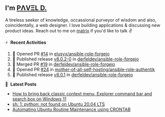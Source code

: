 ## I'm [PΛVΞL D.][homepage]

A tireless seeker of knowledge, occassional purveyor of wisdom and also, coincidentally, a web designer. I love building applications & discussing new product ideas. Reach out to me on [matrix][matrixto] if you'd like to talk ✌️


[homepage]: https://l.dimov.xyz/page?ref=github.com
[matrixto]: https://l.dimov.xyz/matrix?ref=github.com
[github]: https://l.dimov.xyz/github?ref=github.com

:zap: &nbsp;**Recent Activities**
  
<!--START_SECTION:activity-->
1. 💪 Opened PR [#14](https://github.com/elusyx/ansible-role-forgejo/pull/14) in [elusyx/ansible-role-forgejo](https://github.com/elusyx/ansible-role-forgejo)
2. 🚀 Published release [v8.0.2-0](https://github.com/derfeldev/ansible-role-forgejo/releases/tag/v8.0.2-0) in [derfeldev/ansible-role-forgejo](https://github.com/derfeldev/ansible-role-forgejo)
3. 🎉 Merged PR [#19](https://github.com/derfeldev/ansible-role-forgejo/pull/19) in [derfeldev/ansible-role-forgejo](https://github.com/derfeldev/ansible-role-forgejo)
4. 💪 Opened PR [#24](https://github.com/mother-of-all-self-hosting/ansible-role-authentik/pull/24) in [mother-of-all-self-hosting/ansible-role-authentik](https://github.com/mother-of-all-self-hosting/ansible-role-authentik)
5. 🚀 Published release [v8.0.1](https://github.com/derfeldev/ansible-role-forgejo/releases/tag/v8.0.1-0) in [derfeldev/ansible-role-forgejo](https://github.com/derfeldev/ansible-role-forgejo)
<!--END_SECTION:activity-->

📑 &nbsp;**Latest Posts**

<!-- DIMOV-POST-LIST:START -->
- [How to bring back classic context menu, Explorer command bar and search box on Windows 11](https://www.dimov.xyz/how-to-bring-back-classic-context-menu-explorer-command-bar-and-search-box-on-windows-11/)
- [sh: 1: python: not found on Ubuntu 20.04 LTS](https://www.dimov.xyz/sh-1-python-not-found/)
- [Automating Ubuntu Routine Maintenance using CRONTAB](https://www.dimov.xyz/automating-ubuntu-routine-maintenance-using-crontab/)
<!-- DIMOV-POST-LIST:END -->
